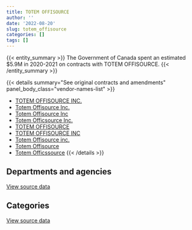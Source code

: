 ```yaml
---
title: TOTEM OFFISOURCE
author: ''
date: '2022-08-20'
slug: totem_offisource
categories: []
tags: []
---
```


<script src="/rmarkdown-libs/htmlwidgets/htmlwidgets.js"></script>
<link href="/rmarkdown-libs/datatables-css/datatables-crosstalk.css" rel="stylesheet" />
<script src="/rmarkdown-libs/datatables-binding/datatables.js"></script>
<script src="/rmarkdown-libs/jquery/jquery-3.6.0.min.js"></script>
<link href="/rmarkdown-libs/dt-core-bootstrap/css/dataTables.bootstrap.min.css" rel="stylesheet" />
<link href="/rmarkdown-libs/dt-core-bootstrap/css/dataTables.bootstrap.extra.css" rel="stylesheet" />
<script src="/rmarkdown-libs/dt-core-bootstrap/js/jquery.dataTables.min.js"></script>
<script src="/rmarkdown-libs/dt-core-bootstrap/js/dataTables.bootstrap.min.js"></script>
<link href="/rmarkdown-libs/crosstalk/css/crosstalk.min.css" rel="stylesheet" />
<script src="/rmarkdown-libs/crosstalk/js/crosstalk.min.js"></script>
<script src="/rmarkdown-libs/htmlwidgets/htmlwidgets.js"></script>
<link href="/rmarkdown-libs/datatables-css/datatables-crosstalk.css" rel="stylesheet" />
<script src="/rmarkdown-libs/datatables-binding/datatables.js"></script>
<script src="/rmarkdown-libs/jquery/jquery-3.6.0.min.js"></script>
<link href="/rmarkdown-libs/dt-core-bootstrap/css/dataTables.bootstrap.min.css" rel="stylesheet" />
<link href="/rmarkdown-libs/dt-core-bootstrap/css/dataTables.bootstrap.extra.css" rel="stylesheet" />
<script src="/rmarkdown-libs/dt-core-bootstrap/js/jquery.dataTables.min.js"></script>
<script src="/rmarkdown-libs/dt-core-bootstrap/js/dataTables.bootstrap.min.js"></script>
<link href="/rmarkdown-libs/crosstalk/css/crosstalk.min.css" rel="stylesheet" />
<script src="/rmarkdown-libs/crosstalk/js/crosstalk.min.js"></script>

{{< entity_summary >}}
The Government of Canada spent an estimated \$5.9M in 2020-2021 on contracts with TOTEM OFFISOURCE.
{{< /entity_summary >}}

{{< details summary="See original contracts and amendments" panel_body_class="vendor-names-list" >}}
- [TOTEM OFFISOURCE INC.](https://search.open.canada.ca/en/ct/?sort=contract_value_f%20desc&page=1&search_text=%22TOTEM%20OFFISOURCE%20INC.%22)
- [Totem Offisource Inc.](https://search.open.canada.ca/en/ct/?sort=contract_value_f%20desc&page=1&search_text=%22Totem%20Offisource%20Inc.%22)
- [Totem Offisource Inc](https://search.open.canada.ca/en/ct/?sort=contract_value_f%20desc&page=1&search_text=%22Totem%20Offisource%20Inc%22)
- [Totem Officsource Inc.](https://search.open.canada.ca/en/ct/?sort=contract_value_f%20desc&page=1&search_text=%22Totem%20Officsource%20Inc.%22)
- [TOTEM OFFISOURCE](https://search.open.canada.ca/en/ct/?sort=contract_value_f%20desc&page=1&search_text=%22TOTEM%20OFFISOURCE%22)
- [TOTEM OFFISOURCE INC](https://search.open.canada.ca/en/ct/?sort=contract_value_f%20desc&page=1&search_text=%22TOTEM%20OFFISOURCE%20INC%22)
- [Totem Offisource inc.](https://search.open.canada.ca/en/ct/?sort=contract_value_f%20desc&page=1&search_text=%22Totem%20Offisource%20inc.%22)
- [Totem Offisource](https://search.open.canada.ca/en/ct/?sort=contract_value_f%20desc&page=1&search_text=%22Totem%20Offisource%22)
- [Totem Officssource](https://search.open.canada.ca/en/ct/?sort=contract_value_f%20desc&page=1&search_text=%22Totem%20Officssource%22)
{{< /details >}}

## Departments and agencies

<div id="htmlwidget-1" style="width:100%;height:auto;" class="datatables html-widget"></div>
<script type="application/json" data-for="htmlwidget-1">{"x":{"style":"bootstrap","filter":"none","vertical":false,"data":[["<a href=\"/departments/aandc-aadnc/\">Crown-Indigenous Relations and Northern Affairs Canada<\/a>","<a href=\"/departments/cas-satj/\">Courts Administration Service<\/a>","<a href=\"/departments/chrc-ccdp/\">Canadian Human Rights Commission<\/a>","<a href=\"/departments/cic/\">Immigration, Refugees and Citizenship Canada<\/a>","<a href=\"/departments/cnsc-ccsn/\">Canadian Nuclear Safety Commission<\/a>","<a href=\"/departments/csps-efpc/\">Canada School of Public Service<\/a>","<a href=\"/departments/cta-otc/\">Canadian Transportation Agency<\/a>","<a href=\"/departments/dfatd-maecd/\">Global Affairs Canada<\/a>","<a href=\"/departments/dnd-mdn/\">National Defence<\/a>","<a href=\"/departments/ec/\">Environment and Climate Change Canada<\/a>","<a href=\"/departments/elections/\">Elections Canada<\/a>","<a href=\"/departments/feddevontario/\">Federal Economic Development Agency for Southern Ontario<\/a>","<a href=\"/departments/fin/\">Department of Finance Canada<\/a>","<a href=\"/departments/fintrac-canafe/\">Financial Transactions and Reports Analysis Centre of Canada<\/a>","<a href=\"/departments/hc-sc/\">Health Canada<\/a>","<a href=\"/departments/iaac-aeic/\">Impact Assessment Agency of Canada<\/a>","<a href=\"/departments/ic/\">Innovation, Science and Economic Development Canada<\/a>","<a href=\"/departments/infc/\">Infrastructure Canada<\/a>","<a href=\"/departments/isc-sac/\">Indigenous Services Canada<\/a>","<a href=\"/departments/jus/\">Department of Justice Canada<\/a>","<a href=\"/departments/nrcan-rncan/\">Natural Resources Canada<\/a>","<a href=\"/departments/nserc-crsng/\">Natural Sciences and Engineering Research Council of Canada<\/a>","<a href=\"/departments/ocol-clo/\">Office of the Commissioner of Official Languages<\/a>","<a href=\"/departments/opc-cpvp/\">Office of the Privacy Commissioner of Canada<\/a>","<a href=\"/departments/osfi-bsif/\">Office of the Superintendent of Financial Institutions Canada<\/a>","<a href=\"/departments/pbc-clcc/\">Parole Board of Canada<\/a>","<a href=\"/departments/pch/\">Canadian Heritage<\/a>","<a href=\"/departments/pco-bcp/\">Privy Council Office<\/a>","<a href=\"/departments/ppsc-sppc/\">Public Prosecution Service of Canada<\/a>","<a href=\"/departments/ps-sp/\">Public Safety Canada<\/a>","<a href=\"/departments/psc-cfp/\">Public Service Commission of Canada<\/a>","<a href=\"/departments/pwgsc-tpsgc/\">Public Services and Procurement Canada<\/a>","<a href=\"/departments/rcmp-grc/\">Royal Canadian Mounted Police<\/a>","<a href=\"/departments/sirc-csars/\">Security Intelligence Review Committee<\/a>","<a href=\"/departments/ssc-spc/\">Shared Services Canada<\/a>","<a href=\"/departments/statcan/\">Statistics Canada<\/a>","<a href=\"/departments/tbs-sct/\">Treasury Board of Canada Secretariat<\/a>","<a href=\"/departments/tc/\">Transport Canada<\/a>","<a href=\"/departments/vac-acc/\">Veterans Affairs Canada<\/a>"],[18688.55,null,null,22213.44,null,65258.81,null,970051.83,null,null,null,8852.85,null,74287.52,10784.1,487598.87,1326389.55,22029.78,null,69906.25,null,null,null,null,15887.07,null,null,128096.5,null,null,null,952160.02,17407.73,null,null,177049.24,null,58611.87,44349.65],[null,102452.05,null,null,null,15728.59,18726.93,778845.54,null,73606.59,35356.56,12961.81,null,null,17616.01,348227.66,3699932.5,null,null,54470.42,11321.69,189500.82,null,null,null,null,null,114994.16,126937.94,null,23990.68,1786887.49,313285.46,10760.26,null,null,10576.8,null,152116.8],[24804.71,45020.3,19225.87,null,17330.81,null,null,1636930.71,179661.81,null,763.39,null,11226.55,null,null,9671.77,777478.3,null,null,31135.29,null,null,14607.1,22397.13,null,23036.69,2113.3,116334.5,null,null,null,3703942.47,103134.49,null,12163.44,190093.12,null,null,14597.49],[null,31833.68,null,24975.24,14122.01,64375.94,null,1085925.73,null,null,110503.19,null,null,null,null,null,61057.29,null,6180.49,null,null,null,null,null,null,null,36275.43,12136.2,null,12806.29,null,4428829.63,1121.28,null,null,null,null,null,28047.05]],"container":"<table class=\"table table-striped table-hover row-border order-column display\">\n  <thead>\n    <tr>\n      <th>Department<\/th>\n      <th>2017-2018<\/th>\n      <th>2018-2019<\/th>\n      <th>2019-2020<\/th>\n      <th>2020-2021<\/th>\n    <\/tr>\n  <\/thead>\n<\/table>","options":{"order":[[4,"desc"]],"pageLength":10,"autoWidth":true,"columnDefs":[{"targets":1,"render":"function(data, type, row, meta) {\n    return type !== 'display' ? data : DTWidget.formatCurrency(data, \"$\", 2, 3, \",\", \".\", true, null);\n  }"},{"targets":2,"render":"function(data, type, row, meta) {\n    return type !== 'display' ? data : DTWidget.formatCurrency(data, \"$\", 2, 3, \",\", \".\", true, null);\n  }"},{"targets":3,"render":"function(data, type, row, meta) {\n    return type !== 'display' ? data : DTWidget.formatCurrency(data, \"$\", 2, 3, \",\", \".\", true, null);\n  }"},{"targets":4,"render":"function(data, type, row, meta) {\n    return type !== 'display' ? data : DTWidget.formatCurrency(data, \"$\", 2, 3, \",\", \".\", true, null);\n  }"},{"width":"16%","targets":[1,2,3,4]},{"className":"dt-right","targets":[1,2,3,4]}],"orderClasses":false}},"evals":["options.columnDefs.0.render","options.columnDefs.1.render","options.columnDefs.2.render","options.columnDefs.3.render"],"jsHooks":[]}</script>
<p class="text-right">
<a href="https://github.com/GoC-Spending/contracts-data/tree/main/data/out/vendors/totem_offisource/summary_by_fiscal_year_by_department.csv" class="source-data-link btn btn-link">View source data</a>
</p>

## Categories

<div id="htmlwidget-2" style="width:100%;height:auto;" class="datatables html-widget"></div>
<script type="application/json" data-for="htmlwidget-2">{"x":{"style":"bootstrap","filter":"none","vertical":false,"data":[["<a href=\"/categories/1_facilities_and_construction/\">Facilities and construction<\/a>","<a href=\"/categories/10_office_management/\">Office management<\/a>","<a href=\"/categories/2_professional_services/\">Professional services<\/a>","<a href=\"/categories/3_information_technology/\">Information technology<\/a>","<a href=\"/categories/5_transportation_and_logistics/\">Transportation and logistics<\/a>","<a href=\"/categories/6_industrial_products_and_services/\">Industrial products and services<\/a>","<a href=\"/categories/7_travel/\">Travel<\/a>"],[null,3775261.22,46411.73,null,null,647950.68,null],[352310.76,7013088.99,57811.72,null,null,475085.29,null],[null,6395436.69,37079.52,null,46598.94,380025,96529.08],[null,4973150.37,32586,14122.01,11333.9,886997.16,null]],"container":"<table class=\"table table-striped table-hover row-border order-column display\">\n  <thead>\n    <tr>\n      <th>Category<\/th>\n      <th>2017-2018<\/th>\n      <th>2018-2019<\/th>\n      <th>2019-2020<\/th>\n      <th>2020-2021<\/th>\n    <\/tr>\n  <\/thead>\n<\/table>","options":{"order":[[4,"desc"]],"dom":"t","pageLength":30,"autoWidth":true,"columnDefs":[{"targets":1,"render":"function(data, type, row, meta) {\n    return type !== 'display' ? data : DTWidget.formatCurrency(data, \"$\", 2, 3, \",\", \".\", true, null);\n  }"},{"targets":2,"render":"function(data, type, row, meta) {\n    return type !== 'display' ? data : DTWidget.formatCurrency(data, \"$\", 2, 3, \",\", \".\", true, null);\n  }"},{"targets":3,"render":"function(data, type, row, meta) {\n    return type !== 'display' ? data : DTWidget.formatCurrency(data, \"$\", 2, 3, \",\", \".\", true, null);\n  }"},{"targets":4,"render":"function(data, type, row, meta) {\n    return type !== 'display' ? data : DTWidget.formatCurrency(data, \"$\", 2, 3, \",\", \".\", true, null);\n  }"},{"width":"16%","targets":[1,2,3,4]},{"className":"dt-right","targets":[1,2,3,4]}],"orderClasses":false,"lengthMenu":[10,25,30,50,100]}},"evals":["options.columnDefs.0.render","options.columnDefs.1.render","options.columnDefs.2.render","options.columnDefs.3.render"],"jsHooks":[]}</script>
<p class="text-right">
<a href="https://github.com/GoC-Spending/contracts-data/tree/main/data/out/vendors/totem_offisource/summary_by_fiscal_year_by_category.csv" class="source-data-link btn btn-link">View source data</a>
</p>
